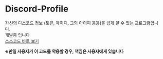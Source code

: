 # Discord-Profile
자신의 디스코드 정보 (토큰, 아이디, 그외 아이피 등등)을 쉽게 알 수 있는 프로그램입니다. <br>
개발중 입니다 <br>
<a href="https://github.com/1-EXON/Discord-Profile/tree/master/Discord%20Profile/Discord%20Profile" target="_blank">소스코드 바로 보기
</a>

<b>※만일 사용자가 이 코드를 악용할 경우, 책임은 사용자에게 있습니다</b>

